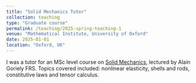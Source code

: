 ```yaml
---
title: "Solid Mechanics Tutor"
collection: teaching
type: "Graduate course"
permalink: /teaching/2025-spring-teaching-1
venue: "Mathematical Institute, University of Oxford"
date: 2025-01-01
location: "Oxford, UK"
---
```


I was a tutor for an MSc level course on [Solid Mechanics](http://goriely.com/), lectured by Alain Goriely FRS. Topics covered included: nonlinear elasticity, shells and rods, constitutive laws and tensor calculus.
